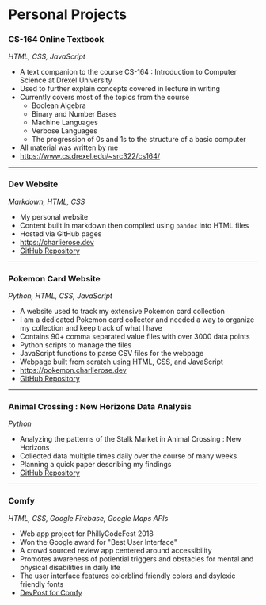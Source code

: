 # Personal Projects

### CS-164 Online Textbook

_HTML, CSS, JavaScript_

* A text companion to the course CS-164 : Introduction to Computer Science
	at Drexel University
* Used to further explain concepts covered in lecture in writing
* Currently covers most of the topics from the course
	* Boolean Algebra
	* Binary and Number Bases
	* Machine Languages
	* Verbose Languages
	* The progression of 0s and 1s to the structure of a basic computer
* All material was written by me
* <https://www.cs.drexel.edu/~src322/cs164/>

---

### Dev Website

_Markdown, HTML, CSS_

* My personal website
* Content built in markdown then compiled using `pandoc` into HTML files
* Hosted via GitHub pages
* <https://charlierose.dev>
* [GitHub Repository](https://github.com/charlierosec/dev-website)

---

### Pokemon Card Website

_Python, HTML, CSS, JavaScript_

* A website used to track my extensive Pokemon card collection
* I am a dedicated Pokemon card collector and needed a way to organize my collection
	and keep track of what I have
* Contains 90+ comma separated value files with over 3000 data points
* Python scripts to manage the files
* JavaScript functions to parse CSV files for the webpage
* Webpage built from scratch using HTML, CSS, and JavaScript
* <https://pokemon.charlierose.dev>
* [GitHub Repository](https://github.com/charlierosec/pokemoncards)

--- 

### Animal Crossing : New Horizons Data Analysis

_Python_

* Analyzing the patterns of the Stalk Market in Animal Crossing : New Horizons
* Collected data multiple times daily over the course of many weeks
* Planning a quick paper describing my findings
* [GitHub Repository](https://github.com/charlierosec/animalcrossingresearch)

---

### Comfy

_HTML, CSS, Google Firebase, Google Maps APIs_

* Web app project for PhillyCodeFest 2018
* Won the Google award for "Best User Interface"
* A crowd sourced review app centered around accessibility
* Promotes awareness of potiential triggers and obstacles for mental and 
	physical disabilities in daily life
* The user interface features colorblind friendly colors and dsylexic friendly
	fonts
* [DevPost for Comfy](https://devpost.com/software/comfy)

